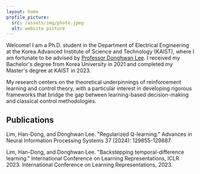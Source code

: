 ```yaml
---
layout: home
profile_picture:
  src: /assets/img/photo.jpeg
  alt: website picture
---
```


<p>
Welcome! I am a Ph.D. student in the Department of Electrical Engineering at the Korea Advanced Institute of Science and Technology (KAIST), where I am fortunate to be advised by <a href="https://sites.google.com/site/donghwanleehome">Professor Donghwan Lee</a>. I received my Bachelor's degree from Korea University in 2021 and completed my Master's degree at KAIST in 2023.</p>

<p>
 My research centers on the theoretical underpinnings of reinforcement learning and control theory, with a particular interest in developing rigorous frameworks that bridge the gap between learning-based decision-making and classical control methodologies.
</p>




<h2>
Publications
</h2>
<p>
Lim, Han-Dong, and Donghwan Lee. "Regularized Q-learning." Advances in Neural Information Processing Systems 37 (2024): 129855-129887.
</p>

<p>
Lim, Han-Dong, and Donghwan Lee. "Backstepping temporal-difference learning." International Conference on Learning Representations, ICLR 2023. International Conference on Learning Representations, 2023.
</p>
